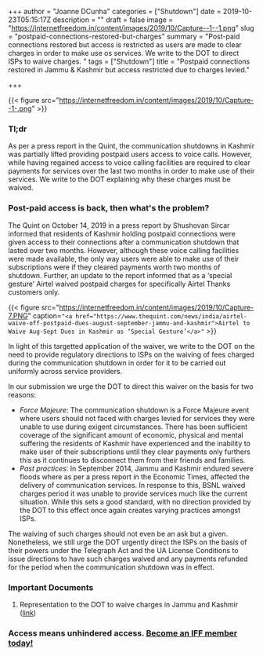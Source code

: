 +++
author = "Joanne DCunha"
categories = ["Shutdown"]
date = 2019-10-23T05:15:17Z
description = ""
draft = false
image = "https://internetfreedom.in/content/images/2019/10/Capture--1--1.png"
slug = "postpaid-connections-restored-but-charges"
summary = "Post-paid connections restored but access is restricted as users are made to clear charges in order to make use os services. We write to the DOT to direct ISPs to waive charges.  "
tags = ["Shutdown"]
title = "Postpaid connections restored in Jammu & Kashmir but access restricted due to charges levied."

+++


{{< figure src="https://internetfreedom.in/content/images/2019/10/Capture--1-.png" >}}

### Tl;dr

As per a press report in the Quint, the communication shutdowns in Kashmir was partially lifted providing postpaid users access to voice calls. However, while having regained access to voice calling facilities are required to clear payments for services over the last two months in order to make use of their services. We write to the DOT explaining why these charges must be waived.

### Post-paid access is back, then what's the problem?

The Quint on October 14, 2019 in a press report by Shushovan Sircar informed that residents of Kashmir holding postpaid connections were given access to their connections after a communication shutdown that lasted over two months. However, although these voice calling facilities were made available, the only way users were able to make use of their subscriptions were if they cleared payments worth two months of shutdown. Further, an update to the report informed that as a ‘special gesture’ Airtel waived postpaid charges for specifically Airtel Thanks customers only.

{{< figure src="https://internetfreedom.in/content/images/2019/10/Capture-7.PNG" caption=`"<a href="https://www.thequint.com/news/india/airtel-waive-off-postpaid-dues-august-september-jammu-and-kashmir">Airtel to Waive Aug-Sept Dues in Kashmir as ‘Special Gesture’</a>"` >}}

In light of this targetted application of the waiver, we write to the DOT on the need to provide regulatory directions to ISPs on the waiving of fees charged during the communication shutdown in order for it to be carried out uniformly across service providers.

In our submission we urge the DOT to direct this waiver on the basis for two reasons:

* _Force Majeure_: The communication shutdown is a Force Majeure event where users should not faced with charges levied for services they were unable to use during exigent circumstances. There has been sufficient coverage of the significant amount of economic, physical and mental suffering the residents of Kashmir have experienced and the inability to make user of their subscriptions until they clear payments only furthers this as it continues to disconnect them from their friends and families.
* _Past practices_: In September 2014, Jammu and Kashmir endured severe floods where as per a press report in the Economic Times, affected the delivery of communication services. In response to this, BSNL waived charges period it was unable to provide services much like the current situation. While this sets a good standard, with no direction provided by the DOT to this effect once again creates varying practices amongst ISPs.

The waiving of such charges should not even be an ask but a given. Nonetheless, we still urge the DOT urgently direct the ISPs on the basis of their powers under the Telegraph Act and the UA License Conditions to issue directions to have such charges waived and any payments refunded for the period when the communication shutdown was in effect.

### Important Documents

1. Representation to the DOT to waive charges in Jammu and Kashmir ([link](https://drive.google.com/file/d/1wxXNVZKaNSowtHpJJqkGQJeaG31nuVgT/view?usp=sharing))

### Access means unhindered access. [Become an IFF member today!](https://internetfreedom.in/donate/)




